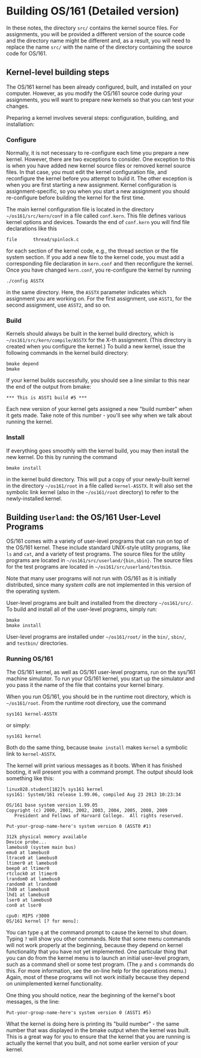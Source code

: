# Building OS/161 (Detailed version)

In these notes, the directory `src/` contains the kernel source files. For assignments, you will be provided a different version of the source code and the directory name might be different and, as a result, you will need to replace the name `src/` with the name of the directory containing the source code for OS/161.

## Kernel-level building steps 

The OS/161 kernel has been already configured, built, and installed on your computer. However, as you modify the OS/161 source code during your assignments, you will want to prepare new kernels so that you can test your changes.

Preparing a kernel involves several steps: configuration, building, and installation:

### Configure

Normally, it is not necessary to re-configure each time you prepare a new kernel. However, there are two exceptions to consider. One exception to this is when you have added new kernel source files or removed kernel source files. In that case, you must edit the kernel configuration file, and reconfigure the kernel before you attempt to build it. The other exception is when you are first starting a new assignment. Kernel configuration is assignment-specific, so you when you start a new assignment you should re-configure before building the kernel for the first time.

The main kernel configuration file is located in the directory `~/os161/src/kern/conf` in a file called `conf.kern`. This file defines various kernel options and devices. Towards the end of `conf.kern` you will find file declarations like this

```
file      thread/spinlock.c
```

for each section of the kernel code, e.g., the thread section or the file system section. If you add a new file to the kernel code, you must add a corresponding file declaration in `kern.conf` and then reconfigure the kernel. Once you have changed `kern.conf`, you re-configure the kernel by running

```
./config ASSTX
```

in the same directory. Here, the `ASSTX` parameter indicates which assignment you are working on. For the first assignment, use `ASST1`, for the second assignment, use `ASST2`, and so on.

### Build

Kernels should always be built in the kernel build directory, which is `~/os161/src/kern/compile/ASSTX` for the X-th assignment. (This directory is created when you configure the kernel.) To build a new kernel, issue the following commands in the kernel build directory:

```shell
bmake depend
bmake
```

If your kernel builds successfully, you should see a line similar to this near the end of the output from bmake:

```
*** This is ASST1 build #5 ***
```

Each new version of your kernel gets assigned a new "build number" when it gets made. Take note of this number - you'll see why when we talk about running the kernel.

### Install
If everything goes smoothly with the kernel build, you may then install the new kernel. Do this by running the command

```
bmake install
```

in the kernel build directory. This will put a copy of your newly-built kernel in the directory `~/os161/root` in a file called `kernel-ASSTX`. It will also set the symbolic link kernel (also in the `~/os161/root` directory) to refer to the newly-installed kernel.



## Building `Userland`: the OS/161 User-Level Programs

OS/161 comes with a variety of user-level programs that can run on top of the OS/161 kernel. These include standard UNIX-style utility programs, like `ls` and `cat`, and a variety of test programs. The source files for the utility programs are located in `~/os161/src/userland/{bin,sbin}`. The source files for the test programs are located in `~/os161/src/userland/testbin`.

Note that many user programs will not run with OS/161 as it is initially distributed, since many *system calls* are not implemented in this version of the operating system.

User-level programs are built and installed from the directory `~/os161/src/`. To build and install all of the user-level programs, simply run:

```shell
bmake
bmake install
```

User-level programs are installed under `~/os161/root/` in the `bin/`, `sbin/`, and `testbin/` directories.

### Running OS/161

The OS/161 kernel, as well as OS/161 user-level programs, run on the sys/161 machine simulator. To run your OS/161 kernel, you start up the simulator and you pass it the name of the file that contains your kernel binary.

When you run OS/161, you should be in the runtime root directory, which is `~/os161/root`. From the runtime root directory, use the command

```shell
sys161 kernel-ASSTX
```

or simply:

```shell
sys161 kernel
```

Both do the same thing, because `bmake install` makes `kernel` a symbolic link to `kernel-ASSTX`.

The kernel will print various messages as it boots. When it has finished booting, it will present you with a command prompt. The output should look something like this:

```
linux028.student[182]% sys161 kernel
sys161: System/161 release 1.99.06, compiled Aug 23 2013 10:23:34

OS/161 base system version 1.99.05
Copyright (c) 2000, 2001, 2002, 2003, 2004, 2005, 2008, 2009
   President and Fellows of Harvard College.  All rights reserved.

Put-your-group-name-here's system version 0 (ASST0 #1)

312k physical memory available
Device probe...
lamebus0 (system main bus)
emu0 at lamebus0
ltrace0 at lamebus0
ltimer0 at lamebus0
beep0 at ltimer0
rtclock0 at ltimer0
lrandom0 at lamebus0
random0 at lrandom0
lhd0 at lamebus0
lhd1 at lamebus0
lser0 at lamebus0
con0 at lser0

cpu0: MIPS r3000
OS/161 kernel [? for menu]:
```

You can type `q` at the command prompt to cause the kernel to shut down. Typing `?` will show you other commands. Note that some menu commands will not work properly at the beginning, because they depend on kernel functionality that you have not yet implemented. One particular thing that you can do from the kernel menu is to launch an initial user-level program, such as a command shell or some test program. (The `p` and `s` commands do this. For more information, see the on-line help for the operations menu.) Again, most of these programs will not work initially because they depend on unimplemented kernel functionality.

One thing you should notice, near the beginning of the kernel's boot messages, is the line:

```
Put-your-group-name-here's system version 0 (ASST1 #5)
```

What the kernel is doing here is printing its "build number" - the same number that was displayed in the bmake output when the kernel was built. This is a great way for you to ensure that the kernel that you are running is actually the kernel that you built, and not some earlier version of your kernel.




